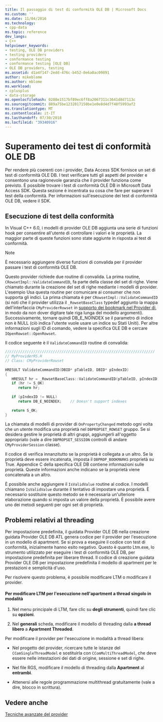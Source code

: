 ```yaml
---
title: Il passaggio di test di conformità OLE DB | Microsoft Docs
ms.custom: ''
ms.date: 11/04/2016
ms.technology:
- cpp-data
ms.topic: reference
dev_langs:
- C++
helpviewer_keywords:
- testing, OLE DB providers
- testing providers
- conformance testing
- conformance testing [OLE DB]
- OLE DB providers, testing
ms.assetid: d1a4f147-2edd-476c-b452-0e6a0ac09891
author: mikeblome
ms.author: mblome
ms.workload:
- cplusplus
- data-storage
ms.openlocfilehash: 0288e1517bf89ec6ff8a2067311c3641d8d7113c
ms.sourcegitcommit: 889a75be1232817150be1e0e8d4d7f48f5993af2
ms.translationtype: MT
ms.contentlocale: it-IT
ms.lasthandoff: 07/30/2018
ms.locfileid: "39340916"
---
```

# <a name="passing-ole-db-conformance-tests"></a>Superamento dei test di conformità OLE DB
Per rendere più coerenti con i provider, Data Access SDK fornisce un set di test di conformità OLE DB. I test verificare tutti gli aspetti del provider e consentono una ragionevole garanzia che il provider funziona come previsto. È possibile trovare i test di conformità OLE DB in Microsoft Data Access SDK. Questa sezione è incentrata su cosa che fare per superare il test della conformità. Per informazioni sull'esecuzione dei test di conformità OLE DB, vedere il SDK.  
  
## <a name="running-the-conformance-tests"></a>Esecuzione di test della conformità  
 In Visual C++ 6.0, i modelli di provider OLE DB aggiunta una serie di funzioni hook per consentire all'utente di controllare i valori e le proprietà. La maggior parte di queste funzioni sono state aggiunte in risposta ai test di conformità.  
  
> [!NOTE]
>  È necessario aggiungere diverse funzioni di convalida per il provider passare i test di conformità OLE DB.  
  
 Questo provider richiede due routine di convalida. La prima routine, `CRowsetImpl::ValidateCommandID`, fa parte della classe del set di righe. Viene chiamato durante la creazione del set di righe mediante i modelli di provider. L'esempio Usa questa routine per comunicare ai consumer che non supporta gli indici. La prima chiamata è per `CRowsetImpl::ValidateCommandID` (si noti che il provider utilizza il `_RowsetBaseClass` typedef aggiunto la mappa dell'interfaccia `CMyProviderRowset` in [supporto dei bookmark nel Provider di](../../data/oledb/provider-support-for-bookmarks.md), in modo da non dover digitare tale riga lunga del modello argomenti). Successivamente, tornare quindi DB_E_NOINDEX se il parametro di indice non è NULL (ciò indica l'utente vuole usare un indice su Stati Uniti). Per altre informazioni sugli ID di comando, vedere la specifica OLE DB e cercare `IOpenRowset::OpenRowset`.  
  
 Il codice seguente è il `ValidateCommandID` routine di convalida:  
  
```cpp
/////////////////////////////////////////////////////////////////////  
// MyProviderRS.H  
// Class: CMyProviderRowset   
  
HRESULT ValidateCommandID(DBID* pTableID, DBID* pIndexID)  
{  
   HRESULT hr = _RowsetBaseClass::ValidateCommandID(pTableID, pIndexID);  
   if (hr != S_OK)  
      return hr;  
  
   if (pIndexID != NULL)  
      return DB_E_NOINDEX;    // Doesn't support indexes  
  
   return S_OK;  
}  
```  
  
 La chiamata di modelli di provider di `OnPropertyChanged` metodo ogni volta che un utente modifica una proprietà nel `DBPROPSET_ROWSET` gruppo. Se si desidera gestire le proprietà di altri gruppi, aggiungerli all'oggetto appropriato (vale a dire `DBPROPSET_SESSION` controlli di andare `CMyProviderSession` classe).  
  
 Il codice di verifica innanzitutto se la proprietà è collegata a un altro. Se la proprietà deve essere incatenata, imposta il `DBPROP_BOOKMARKS` proprietà su True. Appendice C della specifica OLE DB contiene informazioni sulle proprietà. Queste informazioni anche indicano se la proprietà viene concatenata a un altro.  
  
 È possibile anche aggiungere il `IsValidValue` routine al codice. I modelli chiamano `IsValidValue` durante il tentativo di impostare una proprietà. È necessario sostituire questo metodo se è necessaria un'ulteriore elaborazione quando si imposta un valore della proprietà. È possibile avere uno dei metodi seguenti per ogni set di proprietà.  
  
## <a name="threading-issues"></a>Problemi relativi al threading  
 Per impostazione predefinita, il guidata Provider OLE DB nella creazione guidata Provider OLE DB ATL genera codice per il provider per l'esecuzione in un modello di apartment. Se si prova a eseguire il codice con test di conformità, inizialmente hanno esito negativo. Questo è quanto Ltm.exe, lo strumento utilizzato per eseguire i test di conformità OLE DB, per impostazione predefinita per liberare thread. Il codice di creazione guidata Provider OLE DB per impostazione predefinita il modello di apartment per le prestazioni e semplicità d'uso.  
  
 Per risolvere questo problema, è possibile modificare LTM o modificare il provider.  
  
#### <a name="to-change-ltm-to-run-in-apartment-threaded-mode"></a>Per modificare LTM per l'esecuzione nell'apartment a thread singolo in modalità  
  
1.  Nel menu principale di LTM, fare clic su **degli strumenti**, quindi fare clic su **opzioni**.  
  
2.  Nel **generali** scheda, modificare il modello di threading dalla **a thread libero** a **Apartment Threaded**.  
  
 Per modificare il provider per l'esecuzione in modalità a thread libera:  
  
-   Nel progetto del provider, ricercare tutte le istanze del `CComSingleThreadModel` e sostituirla con `CComMultiThreadModel`, che deve essere nelle intestazioni dei dati di origine, sessione e set di righe.  
  
-   Nel file RGS, modificare il modello di threading dalla **Apartment** al **entrambi**.  
  
-   Attenersi alle regole programmazione multithread gratuitamente (vale a dire, blocco in scrittura).  
  
## <a name="see-also"></a>Vedere anche  
 [Tecniche avanzate del provider](../../data/oledb/advanced-provider-techniques.md)